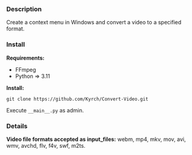 ### Description

Create a context menu in Windows and convert a video to a specified format.

### Install

**Requirements:**

* FFmpeg
* Python => 3.11

**Install:**

```git clone https://github.com/Kyrch/Convert-Video.git```

Execute ```__main__.py``` as admin.

### Details

**Video file formats accepted as input_files:** webm, mp4, mkv, mov, avi, wmv, avchd, flv, f4v, swf, m2ts.